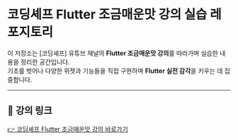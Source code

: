 # 코딩셰프 Flutter 조금매운맛 강의 실습 레포지토리

이 저장소는 [코딩셰프] 유튜브 채널의 **Flutter 조금매운맛 강의**를 따라가며 실습한 내용을 정리한 공간입니다.  
기초를 벗어나 다양한 위젯과 기능들을 직접 구현하며 **Flutter 실전 감각**을 키우는 데 집중합니다.

---

## 📌 강의 링크  
[👉 코딩셰프 Flutter 조금매운맛 강의 바로가기]([https://www.youtube.com/@codingchef](https://www.youtube.com/watch?v=StvbitxUKSo&list=PLQt_pzi-LLfoOpp3b-pnnLXgYpiFEftLB))
